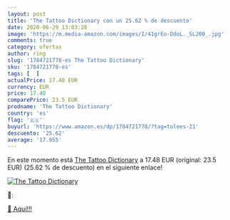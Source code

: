 ```yaml
---
layout: post
title: 'The Tattoo Dictionary con un 25.62 % de descuento'
date: 2020-06-29 13:03:28
image: 'https://m.media-amazon.com/images/I/41grEo-DdoL._SL200_.jpg'
comments: true
category: ofertas
author: ring
slug: '1784721778-es The Tattoo Dictionary'
sku: '1784721778-es'
tags: [  ]
actualPrice: 17.48 EUR
currency: EUR
price: 17.48
comparePrice: 23.5 EUR
prodname: 'The Tattoo Dictionary'
country: 'es'
flag: '🇪🇸'
buyurl: 'https://www.amazon.es/dp/1784721778/?tag=tolees-21'
descuento: '25.62'
average: '17.955'
---
```


En este momento está [The Tattoo Dictionary](https://www.amazon.es/dp/1784721778/?tag=tolees-21) a 17.48 EUR (original: 23.5 EUR) (25.62 %  de descuento) en el siguiente enlace!

[![The Tattoo Dictionary](https://m.media-amazon.com/images/I/41grEo-DdoL._SL200_.jpg)](https://www.amazon.es/dp/1784721778/?tag=tolees-21)

🔎:


[🛒 Aquí!!!](https://www.amazon.es/dp/1784721778/?tag=tolees-21)
